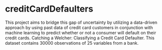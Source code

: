# creditCardDefaulters
This project aims to bridge this gap of uncertainty by utilizing a data-driven approach by using past data of credit card customers in conjunction
with machine learning to predict whether or not a consumer will default on their credit cards. 
Catching a Welcher: Classifying a Credit Card Defaulter. 
This dataset contains 30000 observations of 25 variables from a bank.
